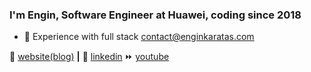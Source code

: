 ### I'm Engin, Software Engineer at Huawei, coding since 2018
- 💬 Experience with full stack contact@enginkaratas.com  
  
🏡 [website(blog)][website] **|** 
👔 [linkedin][linkedin]
⏩ [youtube][youtube]

[website]: https://enginkaratas.com
[linkedin]: https://www.linkedin.com/in/enginkaratas/
[youtube]: https://www.youtube.com/@engin_karatas

